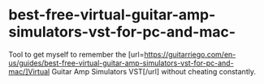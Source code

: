 # best-free-virtual-guitar-amp-simulators-vst-for-pc-and-mac-
Tool to get myself to remember the [url=https://guitarriego.com/en-us/guides/best-free-virtual-guitar-amp-simulators-vst-for-pc-and-mac/]Virtual Guitar Amp Simulators VST[/url] without cheating constantly.
